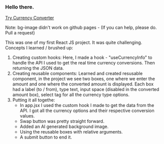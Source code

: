 ### Hello there.

<a href='https://tabin9.github.io/Currency-Converter/' target='_blank'>Try Currency Converter</a>

Note: bg-image didn't work on github pages - (If you can help, please do. Pull a request)

This was one of my first React JS project. It was quite challenging. Concepts I learned / brushed up:

1. Creating custom hooks: 
    Here, I made a hook - "useCurrencyInfo" to handle the API I used to get the real time currency 
    conversions. Then returning the JSON data.
2. Creating reusable components: 
    Learned and created resusable component, in the project we see two 
    boxes, one where we enter the amount and one where the converted amount is displayed. Each box had
    a label (to / from), type text, input space (disabled in the converted amount box), select tag for 
    all the currency type options.
3. Putting it all togethe: 
    - In app.jsx I used the custom hook I made to get the data from the API. I got all the currency 
    options and their respective conversion values.
    - Swap button was pretty straight forward.
    - Added an AI generated background image.
    - Using the reusable boxes with relative arguments.
    - A submit button to end it.